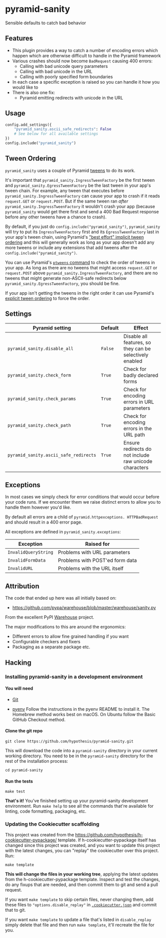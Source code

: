 # pyramid-sanity

Sensible defaults to catch bad behavior

Features
--------

* This plugin provides a way to catch a number of encoding errors which happen
 which are otherwise difficult to handle in the Pyramid framework
* Various crashes should now become `BadRequest` causing 400 errors:
   * Calling with bad unicode query parameters
   * Calling with bad unicode in the URL
   * Calling with poorly specified form boundaries
* In each case a specific exception is raised so you can handle it how you would
like to
* There is also one fix:
   * Pyramid emitting redirects with unicode in the URL

Usage
-----

```python
config.add_settings({
    "pyramid_sanity.ascii_safe_redirects": False
    # See below for all available settings
})  
config.include("pyramid_sanity")
```

Tween Ordering
--------------

`pyramid_sanity` uses a couple of Pyramid [tweens](https://docs.pylonsproject.org/projects/pyramid/en/latest/glossary.html#term-tween)
to do its work.

It's important that `pyramid_sanity.IngressTweenFactory` be the first tween
and `pyramid_sanity.EgressTweenFactory` be the last tween in your app's tween chain.
For example, any tween that executes before
`pyramid_sanity.IngressTweenFactory` can cause your app to crash if it reads
`request.GET` or `request.POST`. But if the same tween ran _after_
`pyramid_sanity.IngressTweenFactory` it wouldn't crash your app
(because `pyramid_sanity` would get there first and send a 400 Bad Request
response before any other tweens have a chance to crash).

By default, if you just do `config.include("pyramid_sanity")`, `pyramid_sanity`
will try to put its `IngressTweenFactory` first and its `EgressTweenFactory`
last in your app's tween chain, using Pyramid's
["best effort" implicit tween ordering](https://docs.pylonsproject.org/projects/pyramid/en/latest/narr/hooks.html#suggesting-implicit-tween-ordering)
and this will generally work as long as your app doesn't add any more tweens or
include any extensions that add tweens after the `config.include("pyramid_sanity")`.

You can use Pyramid's [`ptweens` command](https://docs.pylonsproject.org/projects/pyramid/en/latest/narr/commandline.html#displaying-tweens)
to check the order of tweens in your app. As long as there are no tweens that
might access `request.GET` or `request.POST` above
`pyramid_sanity.IngressTweenFactory`, and there are no tweens that might generate
non-ASCII-safe redirects below `pyramid_sanity.EgressTweenFactory`, you should
be fine.

If your app isn't getting the tweens in the right order it can use Pyramid's
[explicit tween ordering](https://docs.pylonsproject.org/projects/pyramid/en/latest/narr/hooks.html#explicit-tween-ordering)
to force the order.

Settings
--------

| Pyramid setting | Default | Effect |
|-----------------|--------|---------|
| `pyramid_sanity.disable_all` | `False` | Disable all features, so they can be selectively enabled
| `pyramid_sanity.check_form` | `True` | Check for badly declared forms
| `pyramid_sanity.check_params` | `True` | Check for encoding errors in URL parameters
| `pyramid_sanity.check_path` | `True` | Check for encoding errors in the URL path
| `pyramid_sanity.ascii_safe_redirects` | `True` | Ensure redirects do not include raw unicode characters

Exceptions
----------

In most cases we simply check for error conditions that would occur before your
code runs. If we encounter them we raise distinct errors to allow you to handle
them however you'd like.

By default all errors are a child of `pyramid.httpexceptions. HTTPBadRequest`
and should result in a 400 error page.

All exceptions are defined in `pyramid_sanity.exceptions`:

| Exception            | Raised for                      |
|----------------------|---------------------------------|
| `InvalidQueryString` | Problems with URL parameters    |
| `InvalidFormData`    | Problems with POST'ed form data |
| `InvalidURL`         | Problems with the URL itself    |

Attribution
-----------

The code that ended up here was all initially based on: 

 * https://github.com/pypa/warehouse/blob/master/warehouse/sanity.py
 
From the excellent PyPI [Warehouse](https://github.com/pypa/warehouse/blob/master/README.rst) project. 
 
The major modifications to this are around the ergonomics:

 * Different errors to allow fine grained handling if you want
 * Configurable checkers and fixers
 * Packaging as a separate package etc.

Hacking
-------

### Installing pyramid-sanity in a development environment

#### You will need

* [Git](https://git-scm.com/)

* [pyenv](https://github.com/pyenv/pyenv)
  Follow the instructions in the pyenv README to install it.
  The Homebrew method works best on macOS.
  On Ubuntu follow the Basic GitHub Checkout method.

#### Clone the git repo

```terminal
git clone https://github.com/hypothesis/pyramid-sanity.git
```

This will download the code into a `pyramid-sanity` directory
in your current working directory. You need to be in the
`pyramid-sanity` directory for the rest of the installation
process:

```terminal
cd pyramid-sanity
```

#### Run the tests

```terminal
make test
```

**That's it!** You’ve finished setting up your pyramid-sanity
development environment. Run `make help` to see all the commands that're
available for linting, code formatting, packaging, etc.

### Updating the Cookiecutter scaffolding

This project was created from the
https://github.com/hypothesis/h-cookiecutter-pypackage/ template.
If h-cookiecutter-pypackage itself has changed since this project was created, and
you want to update this project with the latest changes, you can "replay" the
cookiecutter over this project. Run:

```terminal
make template
```

**This will change the files in your working tree**, applying the latest
updates from the h-cookiecutter-pypackage template. Inspect and test the
changes, do any fixups that are needed, and then commit them to git and send a
pull request.

If you want `make template` to skip certain files, never changing them, add
these files to `"options.disable_replay"` in
[`.cookiecutter.json`](.cookiecutter.json) and commit that to git.

If you want `make template` to update a file that's listed in `disable_replay`
simply delete that file and then run `make template`, it'll recreate the file
for you.
